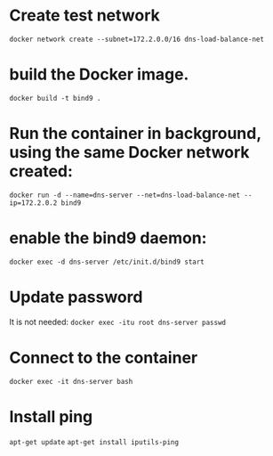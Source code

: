 # Create test network

`docker network create --subnet=172.2.0.0/16 dns-load-balance-net`

# build the Docker image.
`docker build -t bind9 .`

# Run the container in background, using the same Docker network created:
`docker run -d --name=dns-server --net=dns-load-balance-net --ip=172.2.0.2 bind9`

# enable the bind9 daemon:
`docker exec -d dns-server /etc/init.d/bind9 start`

# Update password
It is not needed: `docker exec -itu root dns-server passwd`

# Connect to the container
`docker exec -it dns-server bash`

# Install ping
`apt-get update`
`apt-get install iputils-ping`
